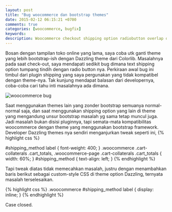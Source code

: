 ```yaml
---
layout: post
title: "Bug woocommerce dan bootstrap themes"
date: 2015-02-12 06:15:21 +0700
comments: true
categories: [woocommerce, bugfix]
keywords: 
description: Woocommerce checkout shipping option radiobutton overlap dengan text 
---
```

Bosan dengan tampilan toko online yang lama, saya coba utk ganti theme yang lebih bootstrap-ish dengan Dazzling theme dari Colorlib. Masalahnya pada saat check-out, saya mendapati sedikit bug dimana text shipping option tumpang tindih dengan radio button nya. Perkiraan awal bug ini timbul dari plugin shipping yang saya pergunakan yang tidak kompatibel dengan theme-nya. Tak kunjung mendapat balasan dari developernya, coba-coba cari tahu inti masalahnya ada dimana.

<img src="http://prana.la/images/overlapped-radio-button-text.png" alt="woocommerce bug" class="img-responsive center-block" />

Saat menggunakan themes lain yang zonder bootstrap semuanya normal-normal saja, dan saat menggunakan shipping option yang lain di theme yang mengandung unsur bootstrap masalah yg sama tetap muncul juga. Jadi masalah bukan disisi pluginnya, tapi semata-mata kompatibilitas woocommerce dengan theme yang menggunakan bootstrap framework. Developer Dazzling themes nya sendiri menganjurkan tweak seperti ini, 
{% highlight css %}

#shipping_method label {
    font-weight: 400;
}
.woocommerce .cart-collaterals .cart_totals, .woocommerce-page .cart-collaterals .cart_totals {
    width: 60%;
}
#shipping_method {
    text-align: left;
} 
{% endhighlight %}


Tapi tweak diatas tidak memecahkan masalah, justru dengan menambahkan baris berikut sebagai custom-style CSS di theme option Dazzling, ternyata masalah terselesaikan.

{% highlight css %}
.woocommerce #shipping_method label {
display: inline;
}
{% endhighlight %}

Case closed.
